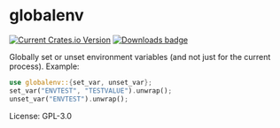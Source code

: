 # globalenv

[![Current Crates.io Version](https://img.shields.io/crates/v/globalenv.svg)](https://crates.io/crates/globalenv)
[![Downloads badge](https://img.shields.io/crates/d/globalenv.svg)](https://crates.io/crates/globalenv)

Globally set or unset environment variables (and not just for the current process).
Example:
```rust
use globalenv::{set_var, unset_var};
set_var("ENVTEST", "TESTVALUE").unwrap();
unset_var("ENVTEST").unwrap();
```

License: GPL-3.0
